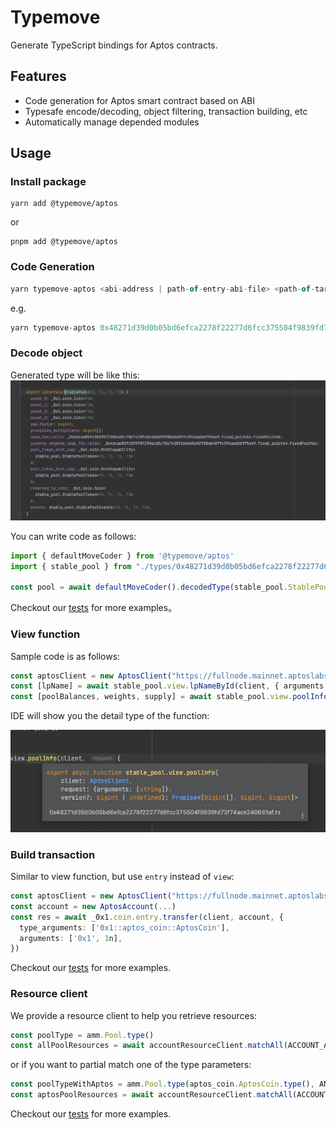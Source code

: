 # Typemove 
Generate TypeScript bindings for Aptos contracts.
## Features
 - Code generation for Aptos smart contract based on ABI
 - Typesafe encode/decoding, object filtering, transaction building, etc
 - Automatically manage depended modules
## Usage
### Install package
```shell
yarn add @typemove/aptos
```
or 

```shell
pnpm add @typemove/aptos
```

### Code Generation
```typescript
yarn typemove-aptos <abi-address | path-of-entry-abi-file> <path-of-target-ts-directory> <testnet|mainnet>
```

e.g.
```typescript
yarn typemove-aptos 0x48271d39d0b05bd6efca2278f22277d6fcc375504f9839fd73f74ace240861af ./src/types mainnet
```

### Decode object

Generated type will be like this:
![img.png](../../images/aptos-type.png)

You can write code as follows:
```typescript
import { defaultMoveCoder } from '@typemove/aptos'
import { stable_pool } from "./types/0x48271d39d0b05bd6efca2278f22277d6fcc375504f9839fd73f74ace240861af";

const pool = await defaultMoveCoder().decodedType(stable_pool.StablePool.type(), object)
```

Checkout our [tests](./src/tests/move-coder.test.ts) for more examples。

### View function
Sample code is as follows:
```typescript
const aptosClient = new AptosClient("https://fullnode.mainnet.aptoslabs.com")
const [lpName] = await stable_pool.view.lpNameById(client, { arguments: [3n] })
const [poolBalances, weights, supply] = await stable_pool.view.poolInfo(client, { arguments: [lpName] })
```
IDE will show you the detail type of the function:

![img.png](../../images/aptos-view.png)

### Build transaction
Similar to view function, but use `entry` instead of `view`:
```typescript
const aptosClient = new AptosClient("https://fullnode.mainnet.aptoslabs.com")
const account = new AptosAccount(...)
const res = await _0x1.coin.entry.transfer(client, account, {
  type_arguments: ['0x1::aptos_coin::AptosCoin'],
  arguments: ['0x1', 1n],
})

```

Checkout our [tests](./src/tests/move-call.test.ts) for more examples.

### Resource client
We provide a resource client to help you retrieve resources:
```typescript
const poolType = amm.Pool.type()
const allPoolResources = await accountResourceClient.matchAll(ACCOUNT_ADDRESS, poolType)
```
or if you want to partial match one of the type parameters:
```typescript
const poolTypeWithAptos = amm.Pool.type(aptos_coin.AptosCoin.type(), ANY_TYPE)
const aptosPoolResources = await accountResourceClient.matchAll(ACCOUNT_ADDRESS, poolTypeWithAptos)
```

Checkout our [tests](./src/account-resource-client.test.ts) for more examples.
